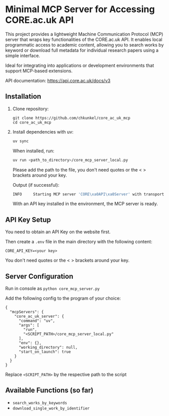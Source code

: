 # Minimal MCP Server for Accessing CORE.ac.uk API

This project provides a lightweight Machine Communication Protocol (MCP) server that wraps key functionalities of the CORE.ac.uk API. It enables local programmatic access to academic content, allowing you to search works by keyword or download full metadata for individual research papers using a simple interface.

Ideal for integrating into applications or development environments that support MCP-based extensions.

API documentation: https://api.core.ac.uk/docs/v3

## Installation

1. Clone repository:

   ```
   git clone https://github.com/chkunkel/core_ac_uk_mcp
   cd core_ac_uk_mcp
   ```

2. Install dependencies with uv:

   ```bash
   uv sync
   ```
   
   When installed, run:

    ```bash
    uv run <path_to_directory>/core_mcp_server_local.py
    ```
    Please add the path to the file, you don't need quotes or the < > brackets around your key.
    
   Output (if successful):

    ```bash
    INFO     Starting MCP server 'CORE\xa0API\xa0Server' with transport 'stdio'
    ```
    With an API key installed in the environment, the MCP server is ready.

    
## API Key Setup

You need to obtain an API Key on the website first.

Then create a `.env` file in the main directory with the following content:
   ```
   CORE_API_KEY=<your key>
   ```
You don't need quotes or the < > brackets around your key.

## Server Configuration

Run in console as `python core_mcp_server.py`

Add the following config to the program of your choice:
```
{
  "mcpServers": {
    "core_ac_uk_server": {
      "command": "uv",
      "args": [
        "run",
        "<SCRIPT_PATH>/core_mcp_server_local.py"
      ],
      "env": {},
      "working_directory": null,
      "start_on_launch": true
    }
  }
}
```
Replace `<SCRIPT_PATH>` by the respective path to the script


## Available Functions (so far)
- `search_works_by_keywords`
- `download_single_work_by_identifier`

